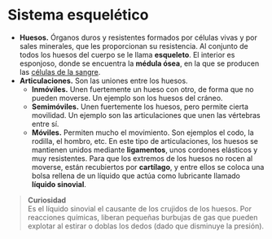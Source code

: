 # Sistema esquelético

* **Huesos.** Órganos duros y resistentes formados por células vivas y por sales minerales, que les proporcionan su resistencia. Al conjunto de todos los huesos del cuerpo se le llama **esqueleto**. El interior es esponjoso, donde se encuentra la **médula ósea**, en la que se producen las [células de la sangre](../cell/cell.md#células-sanguíneas).
* **Articulaciones.** Son las uniones entre los huesos.
  * **Inmóviles.** Unen fuertemente un hueso con otro, de forma que no pueden moverse. Un ejemplo son los huesos del cráneo.
  * **Semimóviles.** Unen fuertemente los huesos, pero permite cierta movilidad. Un ejemplo son las articulaciones que unen las vértebras entre sí.
  * **Móviles.** Permiten mucho el movimiento. Son ejemplos el codo, la rodilla, el hombro, etc. En este tipo de articulaciones, los huesos se mantienen unidos mediante **ligamentos**, unos cordones elásticos y muy resistentes. Para que los extremos de los huesos no rocen al moverse, están recubiertos por **cartílago**, y entre ellos se coloca una bolsa rellena de un líquido que actúa como lubricante llamado **líquido sinovial**.

> **Curiosidad**  
> Es el líquido sinovial el causante de los crujidos de los huesos. Por reacciones químicas, liberan pequeñas burbujas de gas que pueden explotar al estirar o doblas los dedos (dado que disminuye la presión).